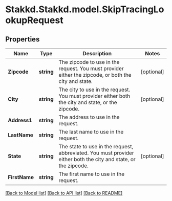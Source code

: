 # Stakkd.Stakkd.model.SkipTracingLookupRequest

## Properties

Name | Type | Description | Notes
------------ | ------------- | ------------- | -------------
**Zipcode** | **string** | The zipcode to use in the request. You must provider either the zipcode, or both the city and state. | [optional] 
**City** | **string** | The city to use in the request. You must provider either both the city and state, or the zipcode. | [optional] 
**Address1** | **string** | The address to use in the request. | 
**LastName** | **string** | The last name to use in the request. | 
**State** | **string** | The state to use in the request, abbreviated. You must provider either both the city and state, or the zipcode. | [optional] 
**FirstName** | **string** | The first name to use in the request. | 

[[Back to Model list]](../README.md#documentation-for-models) [[Back to API list]](../README.md#documentation-for-api-endpoints) [[Back to README]](../README.md)


